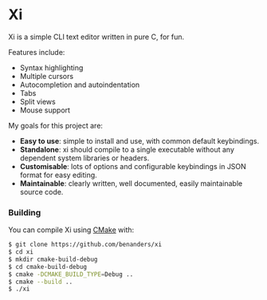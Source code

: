 # Xi

Xi is a simple CLI text editor written in pure C, for fun.

Features include:
* Syntax highlighting
* Multiple cursors
* Autocompletion and autoindentation
* Tabs
* Split views
* Mouse support

My goals for this project are:
* **Easy to use**: simple to install and use, with common default keybindings.
* **Standalone**: xi should compile to a single executable without any dependent system libraries or headers.
* **Customisable**: lots of options and configurable keybindings in JSON format for easy editing.
* **Maintainable**: clearly written, well documented, easily maintainable source code.

### Building

You can compile Xi using [CMake](https://cmake.org/) with:

```bash
$ git clone https://github.com/benanders/xi
$ cd xi
$ mkdir cmake-build-debug
$ cd cmake-build-debug
$ cmake -DCMAKE_BUILD_TYPE=Debug ..
$ cmake --build ..
$ ./xi
```
